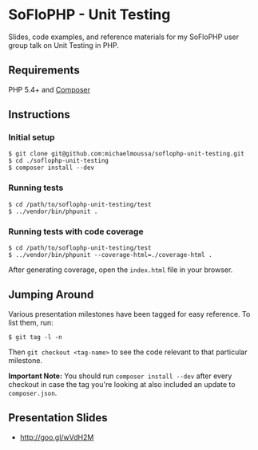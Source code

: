 # SoFloPHP - Unit Testing

Slides, code examples, and reference materials for my SoFloPHP user group talk on Unit Testing in PHP.

## Requirements

PHP 5.4+ and [Composer](https://getcomposer.org/)

## Instructions

### Initial setup
```
$ git clone git@github.com:michaelmoussa/soflophp-unit-testing.git
$ cd ./soflophp-unit-testing
$ composer install --dev
```

### Running tests
```
$ cd /path/to/soflophp-unit-testing/test
$ ../vendor/bin/phpunit .
```

### Running tests with code coverage
```
$ cd /path/to/soflophp-unit-testing/test
$ ../vendor/bin/phpunit --coverage-html=./coverage-html .
```

After generating coverage, open the `index.html` file in your browser.

## Jumping Around

Various presentation milestones have been tagged for easy reference. To list them, run:

`$ git tag -l -n`

Then `git checkout <tag-name>` to see the code relevant to that particular milestone.

**Important Note:** You should run `composer install --dev` after every checkout in case the tag you're looking at
also included an update to `composer.json`.

## Presentation Slides

* http://goo.gl/wVdH2M
